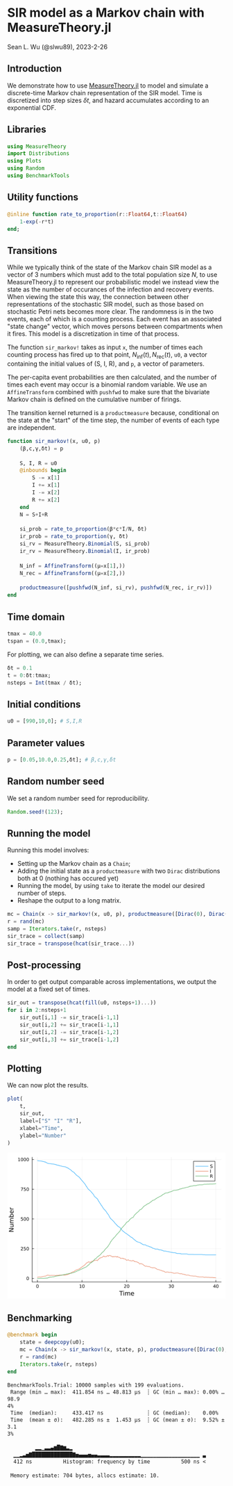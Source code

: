 # SIR model as a Markov chain with MeasureTheory.jl
Sean L. Wu (@slwu89), 2023-2-26

## Introduction

We demonstrate how to use [MeasureTheory.jl](https://github.com/cscherrer/MeasureTheory.jl) to model
and simulate a discrete-time Markov chain representation of the SIR model. Time is discretized
into step sizes $\delta t$, and hazard accumulates according to an exponential CDF.

## Libraries

```julia
using MeasureTheory
import Distributions
using Plots
using Random
using BenchmarkTools
```




## Utility functions

```julia
@inline function rate_to_proportion(r::Float64,t::Float64)
    1-exp(-r*t)
end;
```




## Transitions

While we typically think of the state of the Markov chain SIR model as a vector of 3 numbers which
must add to the total population size $N$, to use MeasureTheory.jl to represent our probabilistic
model we instead view the state as the number of occurances of the infection and recovery events.
When viewing the state this way, the connection between other representations of the stochastic SIR model,
such as those based on stochastic Petri nets becomes more clear. The randomness is in the two events,
each of which is a counting process. Each event has an associated "state change" vector, which moves
persons between compartments when it fires. This model is a discretization in time of that process.

The function `sir_markov!` takes as input `x`, the number of times each counting process has fired up
to that point, $N_{\text{inf}}(t), N_{\text{rec}}(t)$, `u0`, a vector containing the initial values 
of (S, I, R), and `p`, a vector of parameters. 

The per-capita event probabilities are then calculated, and the number of times each event may occur is a 
binomial random variable. We use an `AffineTransform` combined with `pushfwd` to make sure that the
bivariate Markov chain is defined on the cumulative number of firings.

The transition kernel returned is a `productmeasure` because, conditional on the state at the "start" of the time step,
the number of events of each type are independent.

```julia
function sir_markov!(x, u0, p)
    (β,c,γ,δt) = p

    S, I, R = u0
    @inbounds begin
        S -= x[1]
        I += x[1]
        I -= x[2]
        R += x[2]
    end
    N = S+I+R

    si_prob = rate_to_proportion(β*c*I/N, δt)
    ir_prob = rate_to_proportion(γ, δt)
    si_rv = MeasureTheory.Binomial(S, si_prob)
    ir_rv = MeasureTheory.Binomial(I, ir_prob)

    N_inf = AffineTransform((μ=x[1],))
    N_rec = AffineTransform((μ=x[2],))
    
    productmeasure([pushfwd(N_inf, si_rv), pushfwd(N_rec, ir_rv)])
end
```




## Time domain

```julia
tmax = 40.0
tspan = (0.0,tmax);
```




For plotting, we can also define a separate time series.

```julia
δt = 0.1
t = 0:δt:tmax;
nsteps = Int(tmax / δt);
```




## Initial conditions

```julia
u0 = [990,10,0]; # S,I,R
```




## Parameter values

```julia
p = [0.05,10.0,0.25,δt]; # β,c,γ,δt
```




## Random number seed

We set a random number seed for reproducibility.

```julia
Random.seed!(123);
```




## Running the model

Running this model involves:

- Setting up the Markov chain as a `Chain`;
- Adding the initial state as a `productmeasure` with two `Dirac` distributions both at 0 (nothing has occured yet)
- Running the model, by using `take` to iterate the model our desired number of steps.
- Reshape the output to a long matrix.


```julia
mc = Chain(x -> sir_markov!(x, u0, p), productmeasure([Dirac(0), Dirac(0)]))
r = rand(mc)
samp = Iterators.take(r, nsteps)
sir_trace = collect(samp)
sir_trace = transpose(hcat(sir_trace...))
```




## Post-processing

In order to get output comparable across implementations, we output the model at a fixed set of times.

```julia
sir_out = transpose(hcat(fill(u0, nsteps+1)...))
for i in 2:nsteps+1
    sir_out[i,1] -= sir_trace[i-1,1]
    sir_out[i,2] += sir_trace[i-1,1]
    sir_out[i,2] -= sir_trace[i-1,2]
    sir_out[i,3] += sir_trace[i-1,2]
end
```




## Plotting

We can now plot the results.

```julia
plot(
    t,
    sir_out,
    label=["S" "I" "R"],
    xlabel="Time",
    ylabel="Number"
)
```

![](figures/markov_measure_11_1.png)



## Benchmarking

```julia
@benchmark begin
    state = deepcopy(u0);
    mc = Chain(x -> sir_markov!(x, state, p), productmeasure([Dirac(0), Dirac(0)]))
    r = rand(mc)
    Iterators.take(r, nsteps)
end
```

```
BenchmarkTools.Trial: 10000 samples with 199 evaluations.
 Range (min … max):  411.854 ns … 48.813 μs  ┊ GC (min … max): 0.00% … 98.9
4%
 Time  (median):     433.417 ns              ┊ GC (median):    0.00%
 Time  (mean ± σ):   482.285 ns ±  1.453 μs  ┊ GC (mean ± σ):  9.52% ±  3.1
3%

         ▂▂▁▃▃▄▆█▇▆▃▂                                           
  ▁▁▂▃▅▇█████████████▇▅▄▄▄▅▄▄▃▃▃▃▂▂▂▂▂▂▂▂▂▂▁▁▁▁▁▁▁▁▁▁▁▁▁▁▁▁▁▁▁ ▃
  412 ns          Histogram: frequency by time          500 ns <

 Memory estimate: 704 bytes, allocs estimate: 10.
```



